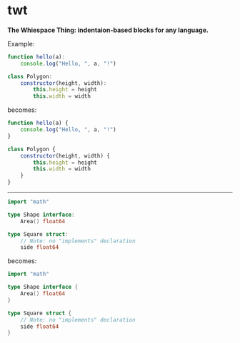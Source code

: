 twt
====

**The Whiespace Thing: indentaion-based blocks for any language.**

Example:

```js
function hello(a):
    console.log("Hello, ", a, "!")

class Polygon:
    constructor(height, width):
        this.height = height
        this.width = width
```

becomes:

```js
function hello(a) {
    console.log("Hello, ", a, "!")
}

class Polygon {
    constructor(height, width) {
        this.height = height
        this.width = width
    }
}
```

---

```go
import "math"

type Shape interface:
    Area() float64

type Square struct:
    // Note: no "implements" declaration
    side float64
```

becomes:

```go
import "math"

type Shape interface {
    Area() float64
}

type Square struct {
    // Note: no "implements" declaration
    side float64
}
```
